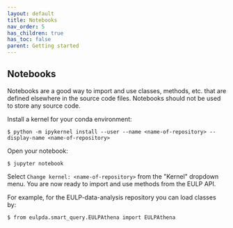 ```yaml
---
layout: default
title: Notebooks
nav_order: 5
has_children: true
has_toc: false
parent: Getting started
---
```


Notebooks
------------
Notebooks are a good way to import and use classes, methods, etc. that are defined elsewhere in the source code files. Notebooks should not be used to store any source code.

Install a kernel for your conda environment:
```
$ python -m ipykernel install --user --name <name-of-repository> --display-name <name-of-repository>
```

Open your notebook:
```
$ jupyter notebook
```

Select `Change kernel: <name-of-repository>` from the "Kernel" dropdown menu. You are now ready to import and use methods from the EULP API.

For example, for the EULP-data-analysis repository you can load classes by:
```
$ from eulpda.smart_query.EULPAthena import EULPAthena
```